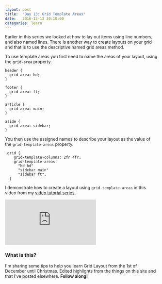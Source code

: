 ```yaml
---
layout: post
title:  "Day 13: Grid Template Areas"
date:   2016-12-13 20:10:00
categories: learn
---
```


Earlier in this series we looked at how to lay out items using line numbers, and also named lines. There is another way to create layouts on your grid and that is to use the descriptive named grid areas method.

To use template areas you first need to name the areas of your layout, using the `grid-area` property.

~~~
header {
  grid-area: hd;
}

footer {
  grid-area: ft;
}

article {
  grid-area: main;
}

aside {
  grid-area: sidebar;
}
~~~

You then use the assigned names to describe your layout as the value of the `grid-template-areas` property.

~~~
.grid {
    grid-template-columns: 2fr 4fr;
    grid-template-areas:
      "hd hd"
      "sidebar main"
      "sidebar ft";
  }
~~~

I demonstrate how to create a layout using `grid-template-areas` in this video from my [video tutorial series](/video).

<div class="embed-container">
<iframe src="https://www.youtube.com/embed/RssSS_xhv2E?rel=0&amp;showinfo=0" frameborder="0" allowfullscreen></iframe>
</div>



### What is this?

I'm sharing some tips to help you learn Grid Layout from the 1st of December until Christmas. Edited highlights from the things on this site and that I've posted elsewhere. **Follow along!**
